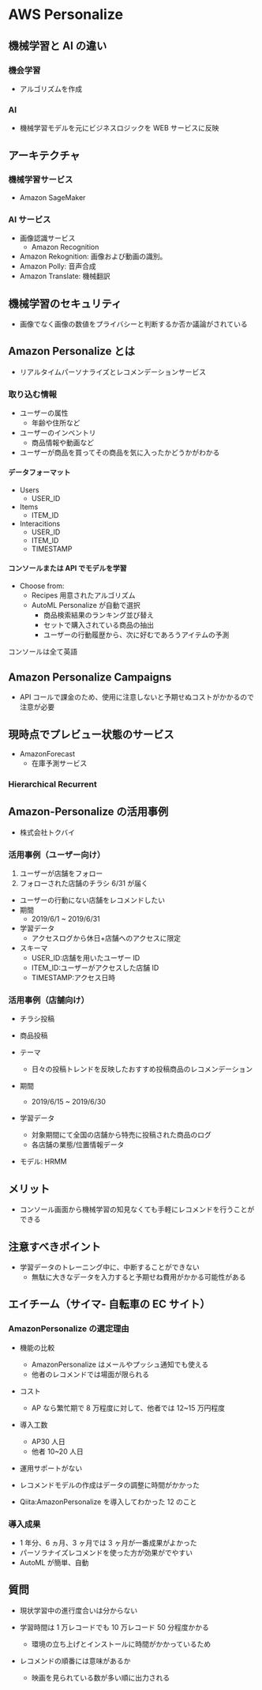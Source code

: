 # AWS Personalize

## 機械学習と AI の違い

### 機会学習

- アルゴリズムを作成

### AI

- 機械学習モデルを元にビジネスロジックを WEB サービスに反映

## アーキテクチャ

### 機械学習サービス

- Amazon SageMaker

### AI サービス

- 画像認識サービス
  - Amazon Recognition
- Amazon Rekognition: 画像および動画の識別。
- Amazon Polly: 音声合成
- Amazon Translate: 機械翻訳

## 機械学習のセキュリティ

- 画像でなく画像の数値をプライバシーと判断するか否か議論がされている

## Amazon Personalize とは

- リアルタイムパーソナライズとレコメンデーションサービス

### 取り込む情報

- ユーザーの属性
  - 年齢や住所など
- ユーザーのインベントリ
  - 商品情報や動画など
- ユーザーが商品を買ってその商品を気に入ったかどうかがわかる

#### データフォーマット

- Users
  - USER_ID
- Items
  - ITEM_ID
- Interacitions
  - USER_ID
  - ITEM_ID
  - TIMESTAMP

#### コンソールまたは API でモデルを学習

- Choose from:
  - Recipes 用意されたアルゴリズム
  - AutoML Personalize が自動で選択
    - 商品検索結果のランキング並び替え
    - セットで購入されている商品の抽出
    - ユーザーの行動履歴から、次に好むであろうアイテムの予測

コンソールは全て英語

## Amazon Personalize Campaigns

- API コールで課金のため、使用に注意しないと予期せぬコストがかかるので注意が必要

## 現時点でプレビュー状態のサービス

- AmazonForecast
  - 在庫予測サービス

### Hierarchical Recurrent

## Amazon-Personalize の活用事例

- 株式会社トクバイ

### 活用事例（ユーザー向け）

1. ユーザーが店舗をフォロー
2. フォローされた店舗のチラシ 6/31 が届く

- ユーザーの行動にない店舗をレコメンドしたい
- 期間
  - 2019/6/1 ~ 2019/6/31
- 学習データ
  - アクセスログから休日+店舗へのアクセスに限定
- スキーマ
  - USER_ID:店舗を用いたユーザー ID
  - ITEM_ID:ユーザーがアクセスした店舗 ID
  - TIMESTAMP:アクセス日時

### 活用事例（店舗向け）

- チラシ投稿
- 商品投稿

- テーマ
  - 日々の投稿トレンドを反映したおすすめ投稿商品のレコメンデーション
- 期間
  - 2019/6/15 ~ 2019/6/30
- 学習データ
  - 対象期間にて全国の店舗から特売に投稿された商品のログ
  - 各店舗の業態/位置情報データ
- モデル: HRMM

## メリット

- コンソール画面から機械学習の知見なくても手軽にレコメンドを行うことができる

## 注意すべきポイント

- 学習データのトレーニング中に、中断することができない
  - 無駄に大きなデータを入力すると予期せね費用がかかる可能性がある

## エイチーム（サイマ- 自転車の EC サイト）

### AmazonPersonalize の選定理由

- 機能の比較

  - AmazonPersonalize はメールやプッシュ通知でも使える
  - 他者のレコメンドでは場面が限られる

- コスト

  - AP なら繁忙期で 8 万程度に対して、他者では 12~15 万円程度

- 導入工数

  - AP30 人日
  - 他者 10~20 人日

- 運用サポートがない

- レコメンドモデルの作成はデータの調整に時間がかかった
- Qiita:AmazonPersonalize を導入してわかった 12 のこと

### 導入成果

- 1 年分、6 ヵ月、3 ヶ月では 3 ヶ月が一番成果がよかった
- パーソラナイズレコメンドを使った方が効果がでやすい
- AutoML が簡単、自動

## 質問

- 現状学習中の進行度合いは分からない
- 学習時間は 1 万レコードでも 10 万レコード 50 分程度かかる

  - 環境の立ち上げとインストールに時間がかかっているため

- レコメンドの順番には意味があるか
  - 映画を見られている数が多い順に出力される
